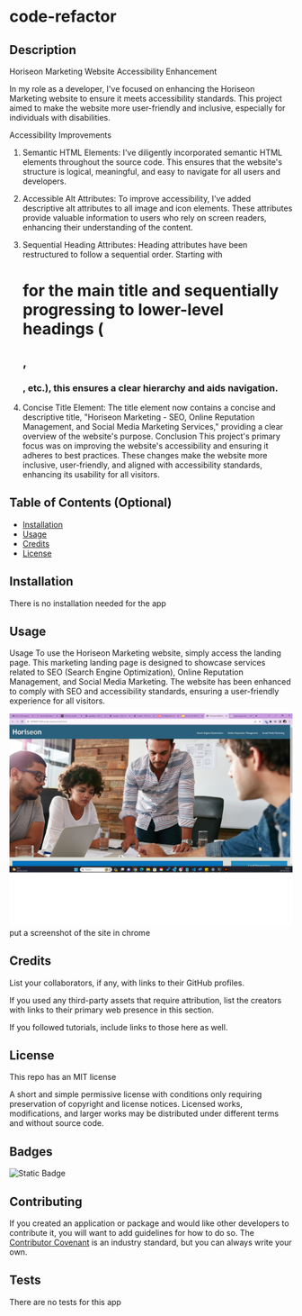 # code-refactor

## Description 

Horiseon Marketing Website Accessibility Enhancement

In my role as a developer, I've focused on enhancing the Horiseon Marketing website to ensure it meets accessibility standards. This project aimed to make the website more user-friendly and inclusive, especially for individuals with disabilities.

Accessibility Improvements

1.	Semantic HTML Elements: I've diligently incorporated semantic HTML elements throughout the source code. This ensures that the website's structure is logical, meaningful, and easy to navigate for all users and developers.

2.	Accessible Alt Attributes: To improve accessibility, I've added descriptive alt attributes to all image and icon elements. These attributes provide valuable information to users who rely on screen readers, enhancing their understanding of the content.

3.	Sequential Heading Attributes: Heading attributes have been restructured to follow a sequential order. Starting with <h1> for the main title and sequentially progressing to lower-level headings (<h2>, <h3>, etc.), this ensures a clear hierarchy and aids navigation.

4.	Concise Title Element: The title element now contains a concise and descriptive title, "Horiseon Marketing - SEO, Online Reputation Management, and Social Media Marketing Services," providing a clear overview of the website's purpose.
Conclusion
This project's primary focus was on improving the website's accessibility and ensuring it adheres to best practices. These changes make the website more inclusive, user-friendly, and aligned with accessibility standards, enhancing its usability for all visitors.






## Table of Contents (Optional)



* [Installation](#installation)
* [Usage](#usage)
* [Credits](#credits)
* [License](#license)


## Installation

There is no installation needed for the app


## Usage 

Usage
To use the Horiseon Marketing website, simply access the landing page. This marketing landing page is designed to showcase services related to SEO (Search Engine Optimization), Online Reputation Management, and Social Media Marketing. The website has been enhanced to comply with SEO and accessibility standards, ensuring a user-friendly experience for all visitors.




![alt text](assets/images/screenshot.png) put a screenshot of the site in chrome



## Credits

List your collaborators, if any, with links to their GitHub profiles.

If you used any third-party assets that require attribution, list the creators with links to their primary web presence in this section.

If you followed tutorials, include links to those here as well.


## License

This repo has an MIT license

A short and simple permissive license with conditions only requiring preservation of copyright and license notices. Licensed works, modifications, and larger works may be distributed under different terms and without source code.



## Badges

![Static Badge](https://img.shields.io/badge/License-MIT-brightgreen)



## Contributing

If you created an application or package and would like other developers to contribute it, you will want to add guidelines for how to do so. The [Contributor Covenant](https://www.contributor-covenant.org/) is an industry standard, but you can always write your own.

## Tests

There are no tests for this app




